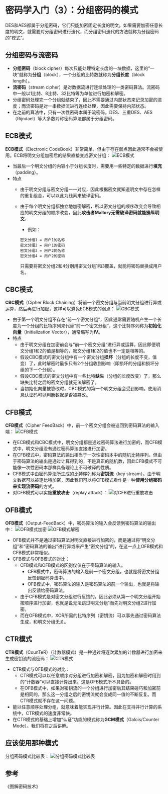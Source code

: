 # 密码学入门（3）：分组密码的模式

DES和AES都属于分组密码，它们只能加密固定长度的明文。如果需要加密任意长度的明文，就需要对分组密码进行迭代，而分组密码迭代的方法就称为分组密码的“模式”。

## 分组密码与流密码

- **分组密码**（block cipher）每次只能处理特定长度的一块数据，这里的“一块”就称为**分组**（block），一个分组的比特数就称为**分组长度**（block length）。
- **流密码**（stream cipher）是对数据流进行连续处理的一类密码算法。流密码中一般以$1$比特、$8$比特、$32$比特等为单位进行加密和解密。
- 分组密码处理完一个分组就结束了，因此不需要通过内部状态来记录加密的进度；而流密码是对一串数据流进行连续处理，因此需要保持内部状态。
- 在之前的算法中，只有一次性密码本属于流密码，DES、三重DES、AES（Rijndael）等大多数对称密码算法都属于分组密码。

## ECB模式

**ECB模式**（Electronic CodeBook）非常简单，但由于存在弱点因此通常不会被使用。ECB将明文分组加密后的结果直接变成密文分组：
![ECB模式](ecb.png)

- 当最后一个明文分组的内容小于分组长度时，需要用一些特定的数据进行**填充**（padding）。
- 特点
  - 由于明文分组与密文分组一一对应，因此根据密文就知道明文中存在怎样的重复组合，可以以此为线索来破译密码。
  - 由于每个明文分组都独立地加密解密，所以密文分组的顺序改变会导致相应的明文分组的顺序改变，因此**攻击者Mallory无需破译密码就能操纵明文**。
    - 例如：

    ~~~text
    密文分组1 = 用户1的名称
    密文分组2 = 用户1的密码
    密文分组3 = 用户2的名称
    密文分组4 = 用户2的密码
    ~~~

    只需要将密文分组$2$和$4$分别用密文分组$1$和$3$覆盖，就能将密码替换成用户名。

## CBC模式

**CBC模式**（Cipher Block Chaining）将前一个密文分组与当前明文分组进行异或运算，然后再进行加密，这样可以避免ECB模式的弱点：
![CBC模式](cbc.png)

- 由于第一个明文分组不存在“前一个密文分组”，因此通常需要随机产生一个长度为一个分组的比特序列来代替“前一个密文分组”，这个比特序列称为**初始化向量**（Initialization Vector），通常缩写为**IV**。
- 特点
  - 由于明文分组在加密前会与“前一个密文分组“进行异或运算，因此即便明文分组$1$和$2$的值是相等的，密文分组$1$和$2$的值也不一定是相等的。
  - 假设CBC模式的密文分组中有一个密文分组**损坏**（分组的长度不变，值变）了，此时解密时最多只有$2$个分组收到影响（即损坏的分组和损坏分组的下一个分组）。
  - 假设CBC模式的密文分组中有一些比特**缺失**（分组的长度改变）了，那么缺失比特之后的密文分组就无法解密了。
  - 当初始化向量被篡改时，CBC模式的第一个明文分组会受到影响。使用消息认证码可以判断数据是否被篡改。

## CFB模式

**CFB模式**（Cipher FeedBack）中，前一个密文分组会被送回到密码算法的输入端：
![CFB模式](cfb.png)

- 在ECB模式和CBC模式中，明文分组都是通过密码算法进行加密的，而CFB模式中，明文分组没有通过密码算法直接进行加密。
- 在CFB模式中，密码算法的输出相当于一次性密码本中的随机比特序列。但由于密码算法的输出是通过计算得到的，不是真正的随机数，因此CFB模式不可能像一次性密码本那样具备理论上不可破译的性质。
- CFB模式中由密码算法所生成的比特序列称为**密钥流**（key stream）。由于明文数据可以被逐比特加密，因此我们可以将CFB模式看作是一种**使用分组密码来实现流密码**的方式。
- 对CFB模式可以实施**重放攻击**（replay attack）：
![对CFB进行重放攻击](replay-attack.png)

## OFB模式

**OFB模式**（Output-FeedBack）中，密码算法的输入会反馈到密码算法的输出中：
![OFB模式加密](ofb-encrypt.png)
![OFB模式解密](ofb-decrypt.png)

- OFB模式并不是通过密码算法对明文直接进行加密的，而是通过将“明文分组”和“密码算法的输出”进行异或来产生“密文分组”的，在这一点上OFB模式和CFB模式非常相似。
- CFB模式与OFB模式的对比：
  - CFB模式和OFB模式的区别仅仅在于密码算法的输入。
    - CFB模式中，密码算法的输入是前一个密文分组，也就是将密文分组反馈到密码算法中。
    - OFB模式中，密码算法的输入是密码算法的前一个输出，也就是将输出反馈给密码算法。
  - 由于CFB模式是对密文分组进行反馈的，因此必须从第一个明文分组开始按顺序进行加密，也就是说无法跳过明文分组$1$而先对明文分组$2$进行加密。
  - 而在OFB模式中，XOR所需的比特序列（密钥流）可以事先通过密码算法生成，和明文分组无关。

## CTR模式

**CTR模式**（CounTeR）（计数器模式）是一种通过将逐次累加的计数器进行加密来生成密钥流的流密码：
![CTR模式](ctr.png)

- CTR模式与OFB模式的对比：
  - CTR模式可以以任意顺序对分组进行加密和解密，因为加密和解密时用到的“计数器”可以直接计算出来。这是OFB模式所不具备的。
  - 在OFB模式中，如果对密钥流的一个分组进行加密后其结果碰巧和加密前是相同的，那么这一分组之后的密钥流就会变成同一值的不断反复。而CTR模式就不存在这一问题。
- 能以任意顺序处理分组，就意味着能实现并行计算。因此在支持并行计算的系统中，CTR模式的速度非常快。
- 在CTR模式的基础上增加“认证”功能的模式称为**GCM模式**（Galois/Counter Mode）。我们将在之后讲解。

## 应该使用那种模式

分组密码模式比较表：
![分组密码模式比较表](block-cipher-mode-table.png)

## 参考

《图解密码技术》

